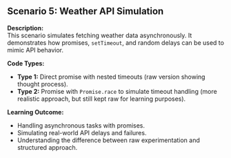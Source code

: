 ## Scenario 5: Weather API Simulation

**Description:**  
This scenario simulates fetching weather data asynchronously. It demonstrates how promises, `setTimeout`, and random delays can be used to mimic API behavior.

**Code Types:**  
- **Type 1:** Direct promise with nested timeouts (raw version showing thought process).  
- **Type 2:** Promise with `Promise.race` to simulate timeout handling (more realistic approach, but still kept raw for learning purposes).

**Learning Outcome:**  
- Handling asynchronous tasks with promises.  
- Simulating real-world API delays and failures.  
- Understanding the difference between raw experimentation and structured approach.
